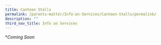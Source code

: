 ```yaml
---
title: Canteen Stalls
permalink: /parents-matter/Info-on-Services/Canteen-Stalls/permalink/
description: ""
third_nav_title: Info on Services
---
```

**Coming Soon*